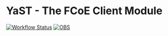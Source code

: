 # YaST - The FCoE Client Module #

[![Workflow Status](https://github.com/yast/yast-fcoe-client/workflows/CI/badge.svg?branch=master)](
https://github.com/yast/yast-fcoe-client/actions?query=branch%3Amaster)
[![OBS](https://github.com/yast/yast-fcoe-client/actions/workflows/submit.yml/badge.svg)](https://github.com/yast/yast-fcoe-client/actions/workflows/submit.yml)
